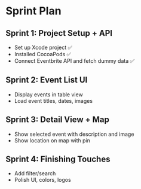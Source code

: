 # Sprint Plan

## Sprint 1: Project Setup + API
- Set up Xcode project ✅
- Installed CocoaPods ✅
- Connect Eventbrite API and fetch dummy data ✅

## Sprint 2: Event List UI
- Display events in table view
- Load event titles, dates, images

## Sprint 3: Detail View + Map
- Show selected event with description and image
- Show location on map with pin

## Sprint 4: Finishing Touches
- Add filter/search
- Polish UI, colors, logos
